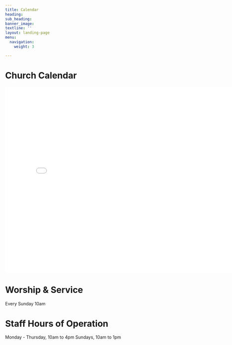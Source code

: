 ```yaml
---
title: Calendar
heading: 
sub_heading: 
banner_image: 
textline: ''
layout: landing-page
menu:
  navigation:
    weight: 3

---
```

# Church Calendar

<iframe src="[https://calendar.google.com/calendar/embed?src=newbeginningsfallon%40gmail.com&ctz=America%2FLos_Angeles](https://calendar.google.com/calendar/embed?src=newbeginningsfallon%40gmail.com&ctz=America%2FLos_Angeles "https://calendar.google.com/calendar/embed?src=newbeginningsfallon%40gmail.com&ctz=America%2FLos_Angeles")" style="border: 0" width="800" height="600" frameborder="0" scrolling="no"></iframe>

# Worship & Service

Every Sunday 10am

# Staff Hours of Operation

Monday - Thursday, 10am to 4pm
Sundays, 10am to 1pm